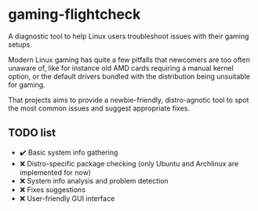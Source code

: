 # gaming-flightcheck

A diagnostic tool to help Linux users troubleshoot issues with their gaming setups.

Modern Linux gaming has quite a few pitfalls that newcomers are too often unaware of, like for instance old AMD cards requiring a manual kernel option, or the default drivers bundled with the distribution being unsuitable for gaming.

That projects aims to provide a newbie-friendly, distro-agnotic tool to spot the most common issues and suggest appropriate fixes.

## TODO list

* ✔️ Basic system info gathering
* ❌ Distro-specific package checking (only Ubuntu and Archlinux are implemented for now)
* ❌ System info analysis and problem detection
* ❌ Fixes suggestions
* ❌ User-friendly GUI interface
